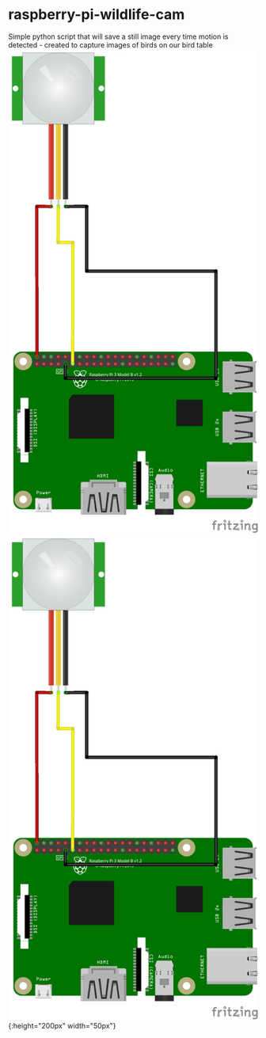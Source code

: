 # raspberry-pi-wildlife-cam
Simple python script that will save a still image every time motion is detected - created to capture images of birds on our bird table
![Preview1](https://github.com/STATEDLIGHT/raspberry-pi-wildlife-cam/blob/master/birdcam_diag.png)
![Wiring Diagram](https://github.com/STATEDLIGHT/raspberry-pi-wildlife-cam/blob/master/birdcam_diag.png){:height="200px" width="50px"}
